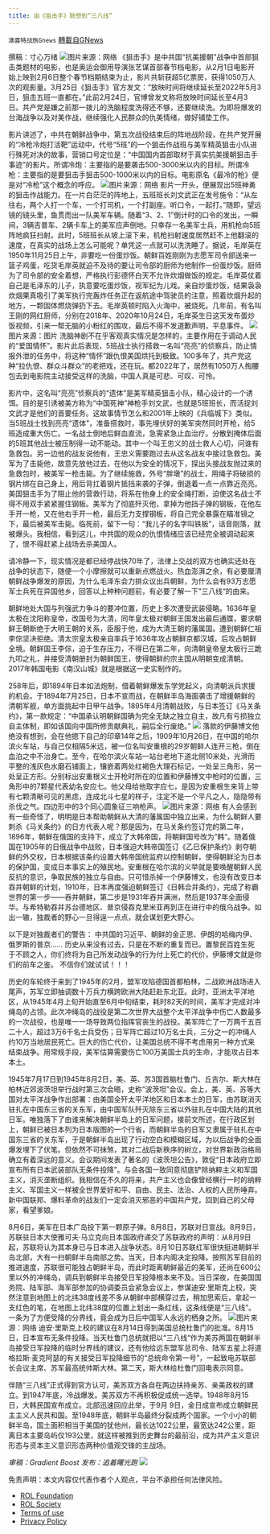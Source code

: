```yaml
---
title: 由《狙击手》联想到“三八线”
---
```

`澳喜特战旅Gnews` [轉載自GNews](https://gnews.org/zh-hans/2240734/)

撰稿：寸心万绪
![](https://assets.gnews.org/wp-content/uploads/2022/03/image-3251.png)图片来源：网络
《狙击手》是中共国“抗美援朝”战争中首部狙击类题材的电影，也是奥运会御用导演张艺谋首部春节档电影，从2月1日电影开始上映到2月6日整个春节档期结束为止，影片共斩获超5亿票房，获得1050万人次的观影量。3月25日《狙击手》官方发文：“放映时间将继续延长至2022年5月3日，狙击五班一直都在。”此前2月24日，官博曾发文称将放映时间延长至4月3日。共产党是嫌之前那一拨儿的洗脑程度洗得还不够，还要继续洗。为即将爆发的台海战争以及对美作战，继续强化人民群众的仇美情绪，做好铺垫工作。

影片讲述了，中共在朝鲜战争中，第五次战役结束后的阵地战阶段，在共产党开展的“冷枪冷炮打活靶”运动中，代号“5班”的一个狙击作战班与美军精英狙击小队进行殊死对决的故事，营销口号定位是：“中国国内首部取材于真实抗美援朝狙击手事迹”的影片。所谓冷炮：主要指的是要袭击500-3000米以内的目标。所谓冷枪：主要指的是要狙击手狙击500-1000米以内的目标。电影原名《最冷的枪》便是对“冷枪”这个概念的呼应。
![](https://assets.gnews.org/wp-content/uploads/2022/03/image-3252.png)图片来源：网络
影片一开头，便展现出5班神勇的狙击作战能力。在一片白茫茫的阵地上，五班班长刘文武正在发号施令：“从左往右，两个人打一个车，一个打司机，一个打副座。听口令，一起打。”随即，望远镜的镜头里，鱼贯而出一队美军车辆。随着“3、2、1”倒计时的口令的发出，一瞬间，3辆吉普车、2辆卡车上的美军应声倒地。只幸存一名美军士兵，用机枪向5班阵地疯狂扫射。此时，5班班长从坡上滚下来，机枪扫射速度居然赶不上他翻滚的速度，在真实的战场上怎么可能呢？单凭这一点就可以洗洗睡了。据说，毛岸英在1950年11月25日上午，非要吃一份蛋炒饭。朝鲜百姓刚刚为志愿军司令部送来一篮子鸡蛋，吃货毛岸英就迫不及待的要让司令部的厨师为他制作一份蛋炒饭。厨师为了司令部的安全着想，严格执行彭德怀白天不允许炊烟做饭的规定。毛岸英仗着自己是毛泽东的儿子，执意要吃蛋炒饭，视军纪为儿戏。亲自炒蛋炒饭，结果袅袅炊烟果真吸引了美军执行完轰炸任务正在返航途中驾驶员的注意，照着炊烟升起的地方，一颗固体燃烧弹扔下去。毛岸英顿时陷入火海中，被烧死。几年前，有名叫王刚的网红厨师，分别在2018年、2020年10月24日，毛岸英生日这天发布蛋炒饭视频，引来一帮无脑的小粉红的围攻，最后不得不发道歉声明，平息事件。
![](https://assets.gnews.org/wp-content/uploads/2022/03/image-3254.png)图片来源：图片
洗脑神剧不在乎客观真实情况是怎样的，主要作用在于调动人民的“爱国情怀”。影片此后表现，5班战士执行搭救一名叫“亮亮”的侦察兵，防止情报外泄的任务中，将这种“情怀”跟仇恨美国烘托到极致。100多年了，共产党这种“拉仇恨、群众斗群众”的老把戏，还在玩。都2022年了，居然有1050万人掏腰包去到电影院主动接受这样的洗脑，中国人真是可悲、可叹、可怜。

影片中，这名叫“亮亮”侦察兵的“遗体”是美军精英狙击小队，精心设计的一个诱饵。目的是引诱被美方称为“中国死神”神枪手刘文武，也就是5班班长，而活捉刘文武才是他们的首要任务。这故事情节怎么和2001年上映的《兵临城下》类似。当5班战士找到亮亮“遗体”，准备搭救时，事先埋伏好的美军突然同时开枪，给5班造成重大伤亡。一名战士倒地后鲜血直流，急需紧急止血治疗。分散到掩体后面的5班其他战士被压制得一动不能动。其中一个叫王忠义的战士救人心切，问谁有急救包。另一边他的战友说他有，王忠义需要跑过去从这名战友中接过急救包。美军为了击毙他，故意先放他过去，在他以为安全的情况下，探出头接战友抛过来的急救包时，被美军一枪击毙。为了继续施救，外号“胖墩”的战士，用绳子将破损的钢片绑在自己身上，用后背扛着钢片抵挡来袭的子弹，倒退着一点一点靠近亮亮。美国狙击手为了阻止他的营救行动，将系在他身上的安全绳打断，迫使这名战士不得不用双手紧紧握住钢板。美军为了彻底歼灭他，拿掉为他挡子弹的钢板，在他左手开一枪，又在他右手开一枪，最后无力支撑钢板，将自己完全暴露在瞄准镜之下，最后被美军击毙。临死前，留下一句：“我儿子的名字叫铁板”，话音刚落，就被爆头。我相信，看到这儿，中共国的观众的仇恨情绪应该已经完全被调动起来了，恨不得赶紧上战场去杀美国人。

请冷静一下，现实情况是都已经停战快70年了，法律上交战的双方也确实还处在战争的状态下，随便一个小摩擦就可以重新点燃战火。热血澎湃之余，有必要厘清朝鲜战争爆发的原因，为什么毛泽东会力排众议出兵朝鲜，为什么会有93万志愿军士兵死在异国他乡，回答以上种种问题前，有必要了解一下”三八线“的由来。

朝鲜地处大国与列强武力争斗的要冲位置，历史上多次遭受武装侵略。1636年皇太极在沈阳称皇帝，改国号为大清，同年皇太极对朝鲜王国发出最后通牒，要求朝鲜王朝断绝于大明王朝的关系，臣服于他，成为大清王朝的藩属国。遭到朝鲜仁祖李倧坚决拒绝。清太宗皇太极亲自率兵于1636年攻占朝鲜京都汉城，后攻占朝鲜全境。朝鲜国王李倧，迫于生存压力，不得已在第二年，向清朝皇帝皇太极行三跪九叩之礼，并接受清朝册封为朝鲜国王，使得朝鲜的宗主国从明朝变成清朝。2017年韩国电影《南汉山城》就是根据这一史实制作的。

258年后，即1894年日本如法炮制，借着朝鲜爆发东学党起义，向清朝派兵求援的机会。于1894年7月25日，日本不宣而战，在朝鲜丰岛海面袭击了增援朝鲜的清朝军舰，单方面挑起中日甲午战争。1895年4月清朝战败，与日本签订《马关条约》，第一款规定：“中国承认明朝鲜国确为完全无缺之独立自主，故凡有亏损独立自主体制，即如该国向中国所修贡献典礼，嗣后全行废绝。”
![](https://assets.gnews.org/wp-content/uploads/2022/03/image-3255.png)
落款的伊藤博文他绝没有想到，会在他摁下自己的印章14年之后，1909年10月26日，在中国的哈尔滨火车站，与自己仅相隔5米远，被一位名叫安重根的29岁朝鲜人连开三枪，倒在血泊之中不治身亡。至今，在哈尔滨火车站一站台老地下道北侧10米处，光滑而平整的浅灰色水磨石铺面上，镶嵌着两处红褐色大理石标记，一处呈三角形，另一处呈正方形。分别标出安重根义士开枪时所在的位置和伊藤博文中枪时的位置，三角形中的7颗星代表幼名安应七。他父母给他取字应七，是因为安重根生来背上带有七颗清晰可见的黑痣，连成北斗七星的样子，注定不是一个平凡之人，隐隐带有杀伐之气。四边形中的3个同心圆象征三响枪声。
![](https://assets.gnews.org/wp-content/uploads/2022/03/image-3256.png)图片来源：网络
有人会感到有一些奇怪了，明明是日本帮助朝鲜从大清的藩属国中独立出来，为什么朝鲜人要刺杀《马关条约》的日方代表人呢？那是因为，在马关条约签订完的第二年，1896年，朝鲜在俄国的支持下，成立了大韩帝国，将朝鲜国号改为”韩“。随着俄国在1905年的日俄战争中战败，日本强迫大韩帝国签订《乙巳保护条约》剥夺朝鲜的外交权，日本根据该条约设置大韩帝国统监府以控制朝鲜，使得朝鲜沦为日本的保护国，变成日本事实上的殖民地。安重根在哈尔滨的义举就是要唤醒朝鲜人民反抗的意识，争取民族的独立与自由。只可惜杀掉一个伊藤博文，也没有改变日本吞并朝鲜的计划，1910年，日本再度强迫朝鲜签订《日韩合并条约》，完成了称霸世界的第一步——吞并朝鲜，第二步是1931年吞并满洲，然后是1937年全面侵华。与希特勒吞并苏台德地区、普京侵吞克里米亚再到正在进行中的俄乌战争。如出一辙，独裁者的野心一旦得逞一点点，就会谋划更大野心。

以下是对独裁者们的警告：
中共国的习近平、朝鲜的金正恩、伊朗的哈梅内伊、俄罗斯的普京……
历史从来没有过去，只是在不断的重复而已。置黎民百姓生死于不顾之人，你们终将为自己所发动战争的行为付上死亡的代价，伊藤博文就是你们的前车之鉴。
不信你们就试试！！！

历史的车轮终于来到了1945年的2月，盟军攻陷德国首都柏林，二战欧洲战场进入尾声，苏军立即抽调数十万兵力横跨欧洲大陆赶赴东北亚。此时，亚洲太平洋地区，从1945年4月上旬开始直至6月中旬结束，耗时82天的时间，美军才完成对冲绳岛的占领。此次冲绳岛的战役是第二次世界大战整个太平洋战争中伤亡人数最多的一次战役，也是唯一一场导致两位指挥官丧生的战役。美军阵亡了一万两千五百二十人，超过3万6千名士兵受伤；日军阵亡超过10万名士兵，三分之一的冲绳人约10万当地居民死亡。巨大的伤亡代价，让美国总统不得不考虑用另一种方式来结束战争。用常规手段，美军估算需要伤亡100万美国士兵的生命，才能攻占日本本土。

1945年7月17日到1945年8月2日，美、英、苏3国首脑杜鲁门、丘吉尔、斯大林在柏林近郊波茨坦举行战时第三次会晤，史称“波茨坦”会议。会上，美、英、苏等大国对太平洋战争作出部署：由美国全歼太平洋地区和日本本土的日军，由苏联消灭驻扎在中国东三省的关东军，由中国军队歼灭除东三省以外驻扎在中国大陆的其他日军。唯独落下了由谁来解决朝鲜半岛上的日军问题，接前文所述，在行政区划上，朝鲜已被日本列为日本版图的一个行省，而朝鲜半岛的日军又隶属于驻扎在中国东三省的关东军，于是朝鲜半岛出现了行动空白和模糊区域，为以后战争的全面爆发埋下了伏笔。但依然不可抹煞，其对二战后新秩序的树立，对世界新政治格局确立有着深远的意义。会议期间发表了著名的《波茨坦公告》，敦促“日本政府立即宣布所有日本武装部队无条件投降”。与会各国一致同意彻底铲除纳粹主义和军国主义，消灭垄断组织。我相信在不久的将来，共产主义也会像曾经横行一时的纳粹主义、军国主义一样被全世界爱好和平、自由、民主、法治、人权的人民所唾弃。新中国联邦、爆料革命的战友们一定会消灭邪恶的中国共产党，回到自己的父母家，看望爹娘。

8月6日，美军在日本广岛投下第一颗原子弹。8月8日，苏联对日宣战。8月9日，苏联驻日本大使雅可夫·马立克向日本国政府递交了苏联政府的声明：从8月9日起，苏联将认为其本身已与日本进入战争状态。8月10日苏联红军很快挺进朝鲜半岛北部，大有一扫朝鲜半岛南部之势。当天，日本内阁决定投降。按照苏军目前的推进速度，苏联很可能独占朝鲜半岛，而此时距离朝鲜最近的美军，还尚在600公里以外的冲绳岛，调兵到朝鲜半岛接受日军投降根本来不及。当日深夜，在美国国务院、陆军部、海军部参加的协调委员会紧急会议上，参谋迪安·里斯克上校，突然注意到地图上的北纬38度线差不多从朝鲜中部横穿过去，稍加思索后，拿起一支红色的笔，在地图上北纬38度的位置上划出一条红线，这条线便是“三八线”。一条为了方便受降的分界线，竟会成为日后中国军人永远的栖身之所。
![](https://assets.gnews.org/wp-content/uploads/2022/03/image-3257.png)图片来源：网络
迪安·里斯克上校的建议在8月14日得到美国总统杜鲁门的批准。8月15日，日本宣布无条件投降。当天杜鲁门总统就把以“三八线“作为美苏两国在朝鲜半岛接受日军投降的临时分界线的建议，还有他给远东盟军总司令、陆军五星上将道格拉斯·麦克阿瑟的有关接受日军投降细节的“总统命令第一号”，一起致电苏联部长会议主席、苏军最高统帅斯大林。第二天，斯大林给杜鲁门回电表示同意。

伴随“三八线”正式得到官方认可，美苏双方各自在两边扶持亲苏、亲美政权的建立。到1947年底，冷战爆发。美苏双方不再积极促成统一选举。1948年8月15日，大韩民国宣布成立。北部迅速回应此举，于9月 9日，金日成宣布成立朝鲜民主主义人民共和国。至1948年底，朝鲜半岛最终分裂成两个国家。一个小小的朝鲜半岛，国土面积相当于美国的犹他州，最长达1022公里，最宽达242公里，距离日本主要岛屿仅193公里，就这样被推到历史舞台的最前沿，成为共产主义意识形态与资本主义意识形态两种价值观交锋的主战场。

*审稿：Gradient Boost
发布：追着曙光跑*
![](https://assets.gnews.org/wp-content/uploads/2022/03/澳喜图标-1.jpg)
 

免责声明：本文内容仅代表作者个人观点，平台不承担任何法律风险。

- [ROL Foundation](https://rolfoundation.org/)
- [ROL Society](https://rolsociety.org/)
- [Terms of use](https://gnews.org/terms-of-use-3/)
- [Privacy Policy](https://gnews.org/privacy-policy/)
